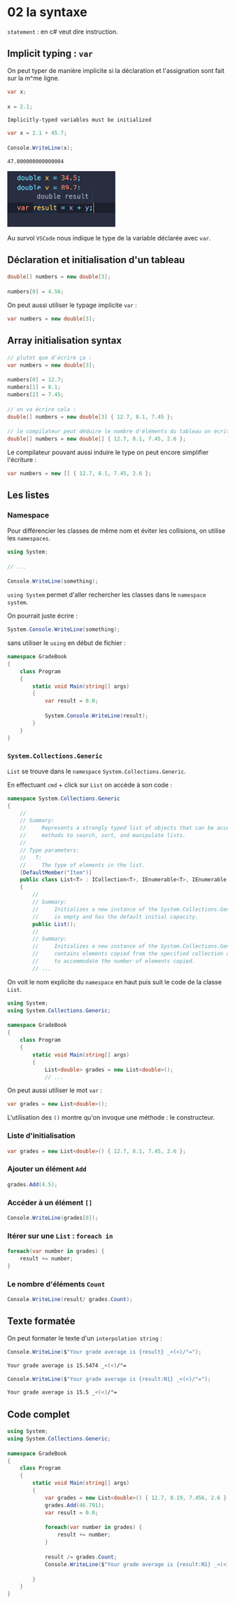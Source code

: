 # 02 la syntaxe

`statement` : en c# veut dire instruction.

## Implicit typing : `var`

On peut typer de manière implicite si la déclaration et l'assignation sont fait sur la m^me ligne.

```cs
var x;

x = 2.1;
```

```
Implicitly-typed variables must be initialized
```

```cs
var x = 2.1 + 45.7;

Console.WriteLine(x);
```

```bash
47.800000000000004
```

<img src="assets/Screenshot 2020-07-29 at 16.00.25.png" alt="Screenshot 2020-07-29 at 16.00.25" style="zoom:33%;" />

Au survol `VSCode` nous indique le type de la variable déclarée avec `var`.

## Déclaration et initialisation d'un tableau

```cs
double[] numbers = new double[3];

numbers[0] = 4.56;
```

On peut aussi utiliser le typage implicite `var` :

```cs
var numbers = new double[3];
```



## Array initialisation syntax

```cs
// plutot que d'écrire ça :
var numbers = new double[3];

numbers[0] = 12.7;
numbers[1] = 8.1;
numbers[2] = 7.45;

// on va écrire cela :
double[] numbers = new double[3] { 12.7, 8.1, 7.45 };

// le compilateur peut déduire le nombre d'éléments du tableau on écrit :
double[] numbers = new double[] { 12.7, 8.1, 7.45, 2.6 };
```

Le compilateur pouvant aussi induire le type on peut encore simplifier l'écriture :

```cs
var numbers = new [] { 12.7, 8.1, 7.45, 2.6 };
```

## Les listes

### Namespace

Pour différencier les classes de même nom et éviter les collisions, on utilise les `namespaces`.

```cs
using System;

// ...

Console.WriteLine(something);
```

 `using System` permet d'aller rechercher les classes dans le `namespace` `system`.

On pourrait juste écrire :

```cs
System.Console.WriteLine(something);
```

sans utiliser le `using` en début de fichier :

```cs
namespace GradeBook
{
    class Program
    {
        static void Main(string[] args)
        {
			var result = 0.0;
          
            System.Console.WriteLine(result);               
        }
    }
}
```

### `System.Collections.Generic`

`List` se trouve dans le `namespace` `System.Collections.Generic`.

En effectuant `cmd` + click sur `List` on accède à son code :

```cs
namespace System.Collections.Generic
{
    //
    // Summary:
    //     Represents a strongly typed list of objects that can be accessed by index. Provides
    //     methods to search, sort, and manipulate lists.
    //
    // Type parameters:
    //   T:
    //     The type of elements in the list.
    [DefaultMember("Item")]
    public class List<T> : ICollection<T>, IEnumerable<T>, IEnumerable, IList<T>, IReadOnlyCollection<T>, IReadOnlyList<T>, ICollection, IList
    {
        //
        // Summary:
        //     Initializes a new instance of the System.Collections.Generic.List`1 class that
        //     is empty and has the default initial capacity.
        public List();
        //
        // Summary:
        //     Initializes a new instance of the System.Collections.Generic.List`1 class that
        //     contains elements copied from the specified collection and has sufficient capacity
        //     to accommodate the number of elements copied.
        // ...     
```

On voit le nom explicite du `namespace` en haut puis suit le code de la classe `List`.

```cs
using System;
using System.Collections.Generic;

namespace GradeBook
{
    class Program
    {
        static void Main(string[] args)
        {
            List<double> grades = new List<double>();
			// ...
```

On peut aussi utiliser le mot `var` :

```cs
var grades = new List<double>();
```

L'utilisation des `()` montre qu'on invoque une méthode : le constructeur.

### Liste d'initialisation

```cs
var grades = new List<double>() { 12.7, 8.1, 7.45, 2.6 };
```



### Ajouter un élément `Add`

```cs
grades.Add(4.5);
```



### Accéder à un élément `[]`

```cs
Console.WriteLine(grades[0]);
```



### Itérer sur une `List` : `foreach in`

```cs
foreach(var number in grades) {
    result += number;
}
```



### Le nombre d'éléments `Count`

```cs
Console.WriteLine(result/ grades.Count);
```



## Texte formatée

On peut formater le texte d'un `interpolation string` :

```cs
Console.WriteLine($"Your grade average is {result} _<(<)/°=");
```

```bash
Your grade average is 15.5474 _<(<)/°=
```



```cs
Console.WriteLine($"Your grade average is {result:N1} _<(<)/°=");
```

```bash
Your grade average is 15.5 _<(<)/°=
```



## Code complet

```cs
using System;
using System.Collections.Generic;

namespace GradeBook
{
    class Program
    {
        static void Main(string[] args)
        {
            var grades = new List<double>() { 12.7, 8.19, 7.456, 2.6 };
            grades.Add(46.791);
            var result = 0.0;

            foreach(var number in grades) {
                result += number;
            }

            result /= grades.Count;
            Console.WriteLine($"Your grade average is {result:N1} _<(<)/°=");
                
        }
    }
}
```

